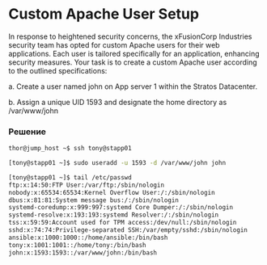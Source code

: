 # Custom Apache User Setup

In response to heightened security concerns, the xFusionCorp Industries security team has opted for custom Apache users for their web applications. Each user is tailored specifically for an application, enhancing security measures. Your task is to create a custom Apache user according to the outlined specifications:

a. Create a user named john on App server 1 within the Stratos Datacenter.

b. Assign a unique UID 1593 and designate the home directory as /var/www/john

### Решение

```bash
thor@jump_host ~$ ssh tony@stapp01

[tony@stapp01 ~]$ sudo useradd -u 1593 -d /var/www/john john

[tony@stapp01 ~]$ tail /etc/passwd
ftp:x:14:50:FTP User:/var/ftp:/sbin/nologin
nobody:x:65534:65534:Kernel Overflow User:/:/sbin/nologin
dbus:x:81:81:System message bus:/:/sbin/nologin
systemd-coredump:x:999:997:systemd Core Dumper:/:/sbin/nologin
systemd-resolve:x:193:193:systemd Resolver:/:/sbin/nologin
tss:x:59:59:Account used for TPM access:/dev/null:/sbin/nologin
sshd:x:74:74:Privilege-separated SSH:/var/empty/sshd:/sbin/nologin
ansible:x:1000:1000::/home/ansible:/bin/bash
tony:x:1001:1001::/home/tony:/bin/bash
john:x:1593:1593::/var/www/john:/bin/bash
```
